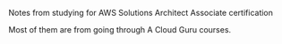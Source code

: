 Notes from studying for AWS Solutions Architect Associate certification

Most of them are from going through A Cloud Guru courses.
